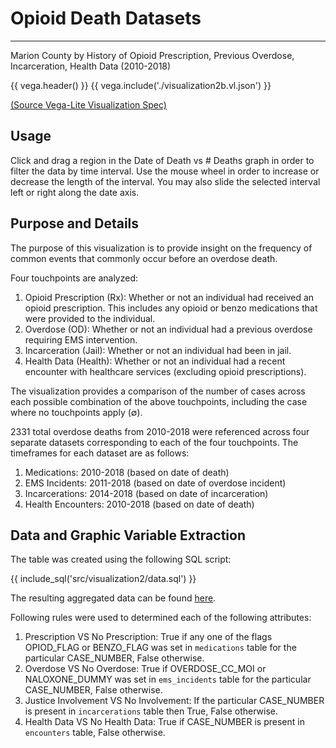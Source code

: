 # Opioid Death Datasets

---

Marion County by History of Opioid Prescription, Previous Overdose, Incarceration, Health Data (2010-2018)

{{ vega.header() }}
{{ vega.include('./visualization2b.vl.json') }}

[(Source Vega-Lite Visualization Spec)](./visualization2b.vl.json)

## Usage

Click and drag a region in the Date of Death vs # Deaths graph in order to filter the data by time interval. Use the mouse wheel in order to increase or decrease the length of the interval. You may also slide the selected interval left or right along the date axis.

## Purpose and Details

The purpose of this visualization is to provide insight on the frequency of common events that commonly occur before an overdose death.

Four touchpoints are analyzed:

1. Opioid Prescription (Rx): Whether or not an individual had received an opioid prescription. This includes any opioid or benzo medications that were provided to the individual.
2. Overdose (OD): Whether or not an individual had a previous overdose requiring EMS intervention.
3. Incarceration (Jail): Whether or not an individual had been in jail.
4. Health Data (Health): Whether or not an individual had a recent encounter with healthcare services (excluding opioid prescriptions).

The visualization provides a comparison of the number of cases across each possible combination of the above touchpoints, including the case where no touchpoints apply (∅).

2331 total overdose deaths from 2010-2018 were referenced across four separate datasets corresponding to each of the four touchpoints. The timeframes for each dataset are as follows:

1. Medications: 2010-2018 (based on date of death)
2. EMS Incidents: 2011-2018 (based on date of overdose incident)
3. Incarcerations: 2014-2018 (based on date of incarceration)
4. Health Encounters: 2010-2018 (based on date of death)

## Data and Graphic Variable Extraction

The table was created using the following SQL script:

{{ include_sql('src/visualization2/data.sql') }}

The resulting aggregated data can be found [here](../data/visualization2/data.csv).

Following rules were used to determined each of the following attributes:

1. Prescription VS No Prescription: True if any one of the flags OPIOD_FLAG or BENZO_FLAG was set in `medications` table for the particular CASE_NUMBER, False otherwise.
2. Overdose VS No Overdose: True if OVERDOSE_CC_MOI or NALOXONE_DUMMY was set in `ems_incidents` table for the particular CASE_NUMBER, False otherwise.
3. Justice Involvement VS No Involvement: If the particular CASE_NUMBER is present in `incarcerations` table then True, False otherwise.
4. Health Data VS No Health Data: True if CASE_NUMBER is present in `encounters` table, False otherwise.
